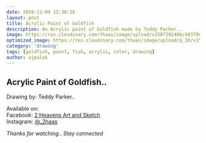 ```yaml
---
date: 2019-12-09 12:38:28
layout: post
title: Acrylic Paint of Goldfish
description: An Acrylic paint of Goldfish made by Teddy Parker..
image: https://res.cloudinary.com/thaas/image/upload/v1587392486/48379895_577271922695784_4197107428233314304_o.jpg_pw9tgm.jpg
optimized_image: https://res.cloudinary.com/thaas/image/upload/q_10/v1587392486/48379895_577271922695784_4197107428233314304_o.jpg_pw9tgm.jpg
category: 'drawing'
tags: [goldfish, paint, fish, acrylic, color, drawing]
author: ajpalok
---
```

## Acrylic Paint of Goldfish.. 

Drawing by: Teddy Parker..  

Available on:  
Facebook: [2 Heavens Art and Sketch](https://facebook.com/2haas)  
Instagram: [@_2haas](https://instagram.com/_2haas)
  
*Thanks for watching.. Stay connected*
